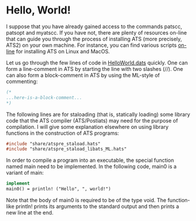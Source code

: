 # Hello, World!

I suppose that you have already
gained access to the commands patscc, patsopt
and myatscc. If you have not, there are plenty
of resources on-line that can guide you through
the process of installing ATS (more precisely, ATS2)
on your own machine. For instance, you can find various
scripts [on-line](http://www.ats-lang.org/Downloads.html#Scripts_for_installing_ATS_Postiats)
for installing ATS on Linux and MacOS.

Let us go through the few lines of code in [HelloWorld.dats](./HelloWorld.dats) quickly.
One can form a line-comment in ATS by starting the line with two slashes (//). One can also
form a block-comment in ATS by using the ML-style of commenting:

```ats
(*
...here-is-a-block-comment...
*)
```

The following lines are for staloading (that is, statically loading)
some library code that the ATS compiler (ATS/Postiats) may need for the purpose
of compilation. I will give some explanation elsewhere on using library functions
in the construction of ATS programs:

```ats
#include "share/atspre_staload.hats"
#include "share/atspre_staload_libats_ML.hats"
```

In order to compile a program into an executable, the special function named main
need to be implemented. In the following code, main0 is a variant of main:

```ats
implement
main0() = println! ("Hello", ", world!")
```

Note that the body of main0 is required to be of the type void. The function-like
println! prints its arguments to the standard output and then prints a new line at the end.

